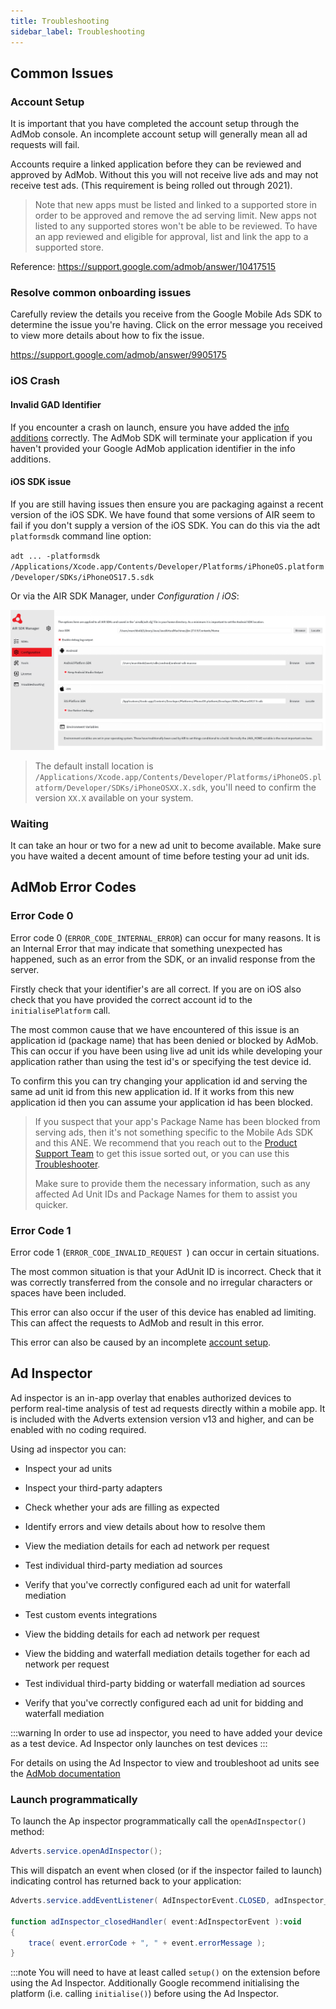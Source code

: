```yaml
---
title: Troubleshooting
sidebar_label: Troubleshooting
---
```



## Common Issues



### Account Setup 

It is important that you have completed the account setup through the AdMob console. An incomplete account setup will generally mean all ad requests will fail. 

Accounts require a linked application before they can be reviewed and approved by AdMob. Without this you will not receive live ads and may not receive test ads. (This requirement is being rolled out through 2021).

>
> Note that new apps must be listed and linked to a supported store in order to be approved and remove the ad serving limit. New apps not listed to any supported stores won't be able to be reviewed. To have an app reviewed and eligible for approval, list and link the app to a supported store. 
>

Reference: https://support.google.com/admob/answer/10417515



### Resolve common onboarding issues

Carefully review the details you receive from the Google Mobile Ads SDK to determine the issue you're having. Click on the error message you received to view more details about how to fix the issue. 

https://support.google.com/admob/answer/9905175



### iOS Crash

#### Invalid GAD Identifier 

If you encounter a crash on launch, ensure you have added the [info additions](add-the-extension#info-additions) correctly. The AdMob SDK will terminate your application if you haven't provided your Google AdMob application identifier in the info additions.



#### iOS SDK issue

If you are still having issues then ensure you are packaging against a recent version of the iOS SDK. We have found that some versions of AIR seem to fail if you don't supply a version of the iOS SDK. You can do this via the adt `platformsdk` command line option:

`adt ... -platformsdk /Applications/Xcode.app/Contents/Developer/Platforms/iPhoneOS.platform/Developer/SDKs/iPhoneOS17.5.sdk`

Or via the AIR SDK Manager, under *Configuration* / *iOS*:

![](images/iossdk_airsdkmanager.png)

> The default install location is `/Applications/Xcode.app/Contents/Developer/Platforms/iPhoneOS.platform/Developer/SDKs/iPhoneOSXX.X.sdk`, you'll need to confirm the version `XX.X` available on your system. 



### Waiting

It can take an hour or two for a new ad unit to become available. Make sure you have waited a decent amount of time before testing your ad unit ids.




## AdMob Error Codes

### Error Code 0

Error code 0 (`ERROR_CODE_INTERNAL_ERROR`) can occur for many reasons. It is an Internal Error that may indicate that something unexpected has happened, such as an error from the SDK, or an invalid response from the server.

Firstly check that your identifier's are all correct. If you are on iOS also check that you have provided the correct account id to the `initialisePlatform` call.

The most common cause that we have encountered of this issue is an application id (package name) that has been denied or blocked by AdMob. This can occur if you have been using live ad unit ids while developing your application rather than using the test id's or specifying the test device id. 

To confirm this you can try changing your application id and serving the same ad unit id from this new application id. If it works from this new application id then you can assume your application id has been blocked.  

>
> If you suspect that your app's Package Name has been blocked from serving ads, then it's not something specific to the Mobile Ads SDK and this ANE. We recommend that you reach out to the [Product Support Team](https://support.google.com/admob/contact/account_setup) to get this issue sorted out, or you can use this [Troubleshooter](https://support.google.com/admob/troubleshooter/6401922). 
> 
> Make sure to provide them the necessary information, such as any affected Ad Unit IDs and Package Names for them to assist you quicker.
>




### Error Code 1

Error code 1 (`ERROR_CODE_INVALID_REQUEST `) can occur in certain situations. 

The most common situation is that your AdUnit ID is incorrect. Check that it was correctly transferred from the console and no irregular characters or spaces have been included.

This error can also occur if the user of this device has enabled ad limiting. This can affect the requests to AdMob and result in this error.

This error can also be caused by an incomplete [account setup](#account-setup). 




## Ad Inspector

Ad inspector is an in-app overlay that enables authorized devices to perform real-time analysis of test ad requests directly within a mobile app. It is included with the Adverts extension version v13 and higher, and can be enabled with no coding required. 


Using ad inspector you can:

- Inspect your ad units
- Inspect your third-party adapters
- Check whether your ads are filling as expected
- Identify errors and view details about how to resolve them
- View the mediation details for each ad network per request
- Test individual third-party mediation ad sources
- Verify that you've correctly configured each ad unit for waterfall mediation
- Test custom events integrations

- View the bidding details for each ad network per request
- View the bidding and waterfall mediation details together for each ad network per request
- Test individual third-party bidding or waterfall mediation ad sources

- Verify that you've correctly configured each ad unit for bidding and waterfall mediation

:::warning
In order to use ad inspector, you need to have added your device as a test device. Ad Inspector only launches on test devices
:::


For details on using the Ad Inspector to view and troubleshoot ad units see the [AdMob documentation](https://developers.google.com/admob/android/ad-inspector) 


### Launch programmatically

To launch the Ap inspector programmatically call the `openAdInspector()` method:

```actionscript
Adverts.service.openAdInspector();
```

This will dispatch an event when closed (or if the inspector failed to launch) indicating control has returned back to your application:

```actionscript
Adverts.service.addEventListener( AdInspectorEvent.CLOSED, adInspector_closedHandler );

function adInspector_closedHandler( event:AdInspectorEvent ):void
{
    trace( event.errorCode + ", " + event.errorMessage );
}
```

:::note
You will need to have at least called `setup()` on the extension before using the Ad Inspector. Additionally Google recommend initialising the platform (i.e. calling `initialise()`) before using the Ad Inspector.